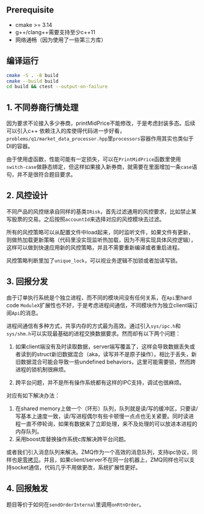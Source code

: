 
## Prerequisite

* cmake >= 3.14
* g++/clang++需要支持至少c++11
* 网络通畅（因为使用了一些第三方库）

## 编译运行

```bash
cmake -S . -B build
cmake --build build
cd build && ctest --output-on-failure
```

## 1. 不同券商行情处理

因为要求不论接入多少券商，printMidPrice不能修改，于是考虑封装多态。后续可以引入c++ 依赖注入的库使得代码进一步好看，`problems/q1/market_data_processor.hpp`里`processors`容器作用其实也类似于DI的容器。

由于使用虚函数，性能可能有一定损失，可以在`PrintMidPrice`函数里使用`switch-case`做静态绑定，但这样如果接入新券商，就需要在里面增加一条`case`语句，并不是很符合题目要求。

## 2. 风控设计

不同产品的风控继承自同样的基类`IRisk`，首先过滤通用的风控要求，比如禁止某写股票的交易。之后按照`accountId`来选择对应的风控模块去过滤。

所有的风控策略可以从配置文件中load起来，同时监听文件，如果文件有更新，则做热加载更新策略（代码里没实现监听热加载，因为不用实现具体风控逻辑），这样可以做到快速应用新的风控策略，并且不需要重新编译或者重启进程。

风控策略判断里加了`unique_lock`，可以视业务逻辑不加锁或者加读写锁。

## 3. 回报分发

由于订单执行系统是个独立进程，而不同的模块间没有任何关系，在`Api`里hard code `ModuleX`扩展性也不好，于是考虑进程间通信，不同模块作为独立client端订阅`Api`的消息。

进程间通信有多种方式，共享内存的方式最为高效。通过引入`sys/ipc.h`和`sys/shm.h`可以实现最基础的进程交换数据要求。然而却有以下两个问题：

1. 如果client端没有及时读取数据，server端写覆盖了，这样会导致数据丢失或者读到的struct新旧数据混合（aka，读写并不是原子操作）。相比于丢失，新旧数据混合可能会导致一些undefined behaviors，这里可能需要锁，然而跨进程的锁机制很麻烦。

2. 跨平台问题，并不是所有操作系统都有这样的IPC支持，调试也很麻烦。

对应有如下解决办法：
1. 在shared memory上做一个（环形）队列，队列就是读/写的缓冲区，只要读/写基本上速度一致，读/写进程偶尔有些卡顿慢一点点也无关紧要。同时读进程一直不停轮询，如果有数据来了立即处理，来不及处理的可以放进本进程的内存队列。
2. 采用boost库替换操作系统c库解决跨平台问题。

或者我们引入消息队列来解决。ZMQ作为一个高效的消息队列，支持ipc协议，同样也是[零拷贝](http://wiki.zeromq.org/blog:zero-copy)。并且，如果client/server不在同一台机器上，ZMQ同样也可以支持socket通信，代码几乎不用做更改，系统扩展性更好。


## 4. 回报触发

题目等价于如何在`sendOrderInternal`里调用`onRtnOrder`。

